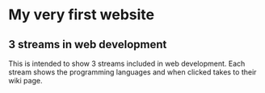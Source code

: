 # My very first website

## 3 streams in web development

This is intended to show 3 streams included in web development. Each stream shows the programming languages and when clicked takes to their wiki page. 